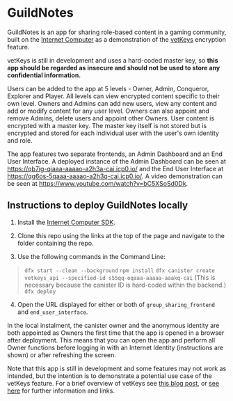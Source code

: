# GuildNotes

GuildNotes is an app for sharing role-based content in a gaming community, built on the [Internet Computer](https://internetcomputer.org/) as a demonstration of the [vetKeys](https://internetcomputer.org/docs/current/developer-docs/integrations/vetkeys/) encryption feature.

vetKeys is still in development and uses a hard-coded master key, so **this app should be regarded as insecure and should not be used to store any confidential information.**

Users can be added to the app at 5 levels - Owner, Admin, Conqueror, Explorer and Player. All levels can view encrypted content specific to their own level. Owners and Admins can add new users, view any content and add or modify content for any user level. Owners can also appoint and remove Admins, delete users and appoint other Owners. User content is encrypted with a master key. The master key itself is not stored but is encrypted and stored for each individual user with the user's own identity and role.

The app features two separate frontends, an Admin Dashboard and an End User Interface. A deployed instance of the Admin Dashboard can be seen at https://qb7ig-qiaaa-aaaao-a2h3a-cai.icp0.io/ and the End User Interface at https://qg6os-5qaaa-aaaao-a2h3q-cai.icp0.io/. A video demonstration can be seen at https://www.youtube.com/watch?v=bC5XSoSd0Dk.

## Instructions to deploy GuildNotes locally

1. Install the [Internet Computer SDK](https://internetcomputer.org/docs/current/developer-docs/setup/install/index.mdx).

2. Clone this repo using the links at the top of the page and navigate to the folder containing the repo.

3. Use the following commands in the Command Line:
> `dfx start --clean --background`
> `npm install`
> `dfx canister create vetkeys_api --specified-id s55qq-oqaaa-aaaaa-aaakq-cai` (This is necessary because the canister ID is hard-coded within the backend.)
> `dfx deploy`

4. Open the URL displayed for either or both of `group_sharing_frontend` and `end_user_interface`.

In the local instalment, the canister owner and the anonymous identity are both appointed as Owners the first time that the app is opened in a browser after deployment. This means that you can open the app and perform all Owner functions before logging in with an Internet Identity (instructions are shown) or after refreshing the screen.

Note that this app is still in development and some features may not work as intended, but the intention is to demonstrate a potential use case of the vetKeys feature. For a brief overview of vetKeys see [this blog post](https://internetcomputer.org/blog/features/vetkey-primer), or [see here](https://internetcomputer.org/docs/current/developer-docs/integrations/vetkeys/) for further information and links.
